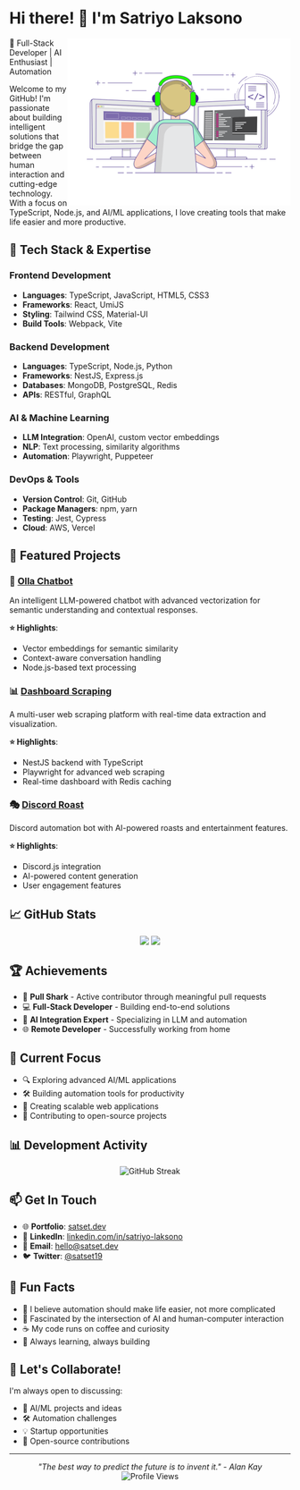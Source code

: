 # Hi there! 👋 I'm Satriyo Laksono

<img align="right" alt="Coding" width="400" src="https://raw.githubusercontent.com/devSouvik/devSouvik/master/gif3.gif">

🚀 Full-Stack Developer | AI Enthusiast | Automation

Welcome to my GitHub! I'm passionate about building intelligent solutions that bridge the gap between human interaction and cutting-edge technology. With a focus on TypeScript, Node.js, and AI/ML applications, I love creating tools that make life easier and more productive.

## 🔧 Tech Stack & Expertise

### Frontend Development
- **Languages**: TypeScript, JavaScript, HTML5, CSS3
- **Frameworks**: React, UmiJS
- **Styling**: Tailwind CSS, Material-UI
- **Build Tools**: Webpack, Vite

### Backend Development
- **Languages**: TypeScript, Node.js, Python
- **Frameworks**: NestJS, Express.js
- **Databases**: MongoDB, PostgreSQL, Redis
- **APIs**: RESTful, GraphQL

### AI & Machine Learning
- **LLM Integration**: OpenAI, custom vector embeddings
- **NLP**: Text processing, similarity algorithms
- **Automation**: Playwright, Puppeteer

### DevOps & Tools
- **Version Control**: Git, GitHub
- **Package Managers**: npm, yarn
- **Testing**: Jest, Cypress
- **Cloud**: AWS, Vercel

## 🌟 Featured Projects

### 🤖 [Olla Chatbot](https://github.com/satset19/olla-chatbot)
An intelligent LLM-powered chatbot with advanced vectorization for semantic understanding and contextual responses.

**⭐ Highlights**:
- Vector embeddings for semantic similarity
- Context-aware conversation handling
- Node.js-based text processing

### 📊 [Dashboard Scraping](https://github.com/satset19/dashboard-scraping)
A multi-user web scraping platform with real-time data extraction and visualization.

**⭐ Highlights**:
- NestJS backend with TypeScript
- Playwright for advanced web scraping
- Real-time dashboard with Redis caching

### 🎭 [Discord Roast](https://github.com/satset19/discord-roast)
Discord automation bot with AI-powered roasts and entertainment features.

**⭐ Highlights**:
- Discord.js integration
- AI-powered content generation
- User engagement features

## 📈 GitHub Stats

<div align="center">
  <img height="180em" src="https://github-readme-stats.vercel.app/api?username=satset19&show_icons=true&theme=tokyonight&include_all_commits=true&count_private=true"/>
  <img height="180em" src="https://github-readme-stats.vercel.app/api/top-langs/?username=satset19&layout=compact&langs_count=8&theme=tokyonight"/>
</div>

## 🏆 Achievements

- 🦈 **Pull Shark** - Active contributor through meaningful pull requests
- 💻 **Full-Stack Developer** - Building end-to-end solutions
- 🤖 **AI Integration Expert** - Specializing in LLM and automation
- 🌐 **Remote Developer** - Successfully working from home

## 🌱 Current Focus

- 🔍 Exploring advanced AI/ML applications
- 🛠️ Building automation tools for productivity
- 📱 Creating scalable web applications
- 🎯 Contributing to open-source projects

## 📊 Development Activity

<div align="center">
  <img src="https://github-readme-streak-stats.herokuapp.com/?user=satset19&theme=tokyonight" alt="GitHub Streak"/>
</div>

## 📫 Get In Touch

- 🌐 **Portfolio**: [satset.dev](https://satset.dev)
- 💼 **LinkedIn**: [linkedin.com/in/satriyo-laksono](https://linkedin.com/in/satriyo-laksono)
- 📧 **Email**: hello@satset.dev
- 🐦 **Twitter**: [@satset19](https://twitter.com/satset19)

## 💬 Fun Facts

- 🎯 I believe automation should make life easier, not more complicated
- 🧠 Fascinated by the intersection of AI and human-computer interaction
- ☕ My code runs on coffee and curiosity
- 🚀 Always learning, always building

## 🤝 Let's Collaborate!

I'm always open to discussing:
- 🤖 AI/ML projects and ideas
- 🛠️ Automation challenges
- 💡 Startup opportunities
- 🌟 Open-source contributions

---

<div align="center">
  <i>"The best way to predict the future is to invent it." - Alan Kay</i>
</div>

<div align="center">
  <img src="https://komarev.com/ghpvc/?username=satset19&style=for-the-badge&color=0891b2" alt="Profile Views"/>
</div>